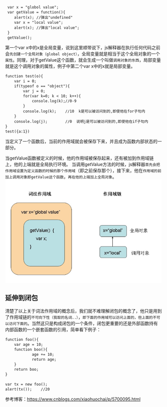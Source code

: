 ```
 var x = "globol value";
 var getValue = function(){
    alert(x); //弹出"undefined"
    var x = "local value";
    alert(x); //弹出"local value";
 }
 getValue();
```
第一个var x中的x是全局变量，说到这里顺带说下，js解释器在执行任何代码之前会`先创建一个全局对象（global object）`，全局变量就是相当于这个全局对象的一个`属性`。同理，对于getValue这个函数，就会生成一个叫做`调用对象的东西`，局部变量就是这个调用对象的属性，例子中第二个var x中的x就是局部变量。

```
function test(o){
    var i = 0;
    if(typeof o == "object"){
        var j = 0;                    
        for(var k=0; k < 10; k++){
            console.log(k);//0-9
        }
        console.log(k);    //10  k是可以被访问到的,即使他在for子句内
    }
    console.log(j);        //0  说明j是可以被访问到的,即使他在if子句内
}
test({a:1})
```

当定义了一个函数后，当前的作用域就会被保存下来，并且成为函数内部状态的一部分。

当getValue函数被定义的时候，他的作用域被保存起来，还有被加到作用域链上，他的上端就是全局执行环境。
当调用getValue方法的时候，js解释器`首先会把作用域设置为定义函数的时候的那个作用域`（即之前保存那个），接下来，他在`作用域的前加上调用对象即getValue这个函数`，`再在他的上端加上全局对象`。
<img src="词法作用域.jpg">
## 延伸到闭包
清楚了以上关于词法作用域的概念后，我们就不难理解闭包的概念了，他只是用到了作用域链的`不可向下性（我取的名词..）`，`即下面的作用域可以访问上面的，但上面的不可以访问下面的`。当然这只是构成闭包的一个条件，闭包更重要的还是外部函数持有内部函数的一个嵌套函数的引用，简单看下例子：
```
function foo(){
    var age = 10;
    function boo(){
            age += 10;
            return age;
    }
    return boo;
}

var tx = new foo();
alert(tx());    //20
```

参考博客：https://www.cnblogs.com/xiaohuochai/p/5700095.html